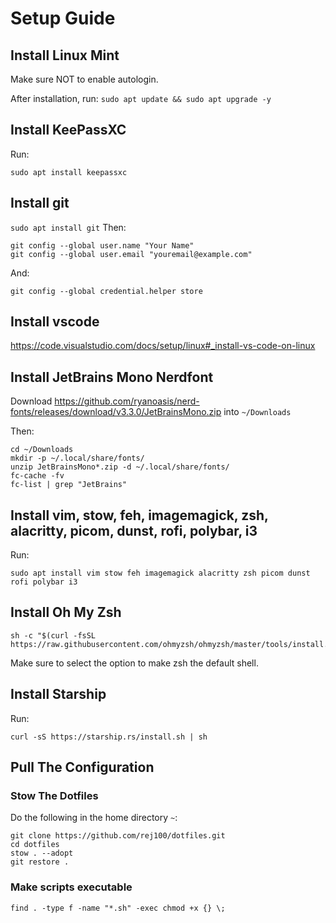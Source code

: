# Setup Guide

## Install Linux Mint
Make sure NOT to enable autologin.

After installation, run: `sudo apt update && sudo apt upgrade -y`

## Install KeePassXC
Run:
```
sudo apt install keepassxc
```

## Install git
```sudo apt install git```
Then:
```
git config --global user.name "Your Name"
git config --global user.email "youremail@example.com"
```
And:
```
git config --global credential.helper store
```

## Install vscode
https://code.visualstudio.com/docs/setup/linux#_install-vs-code-on-linux

## Install JetBrains Mono Nerdfont
Download https://github.com/ryanoasis/nerd-fonts/releases/download/v3.3.0/JetBrainsMono.zip into `~/Downloads`

Then:
```
cd ~/Downloads
mkdir -p ~/.local/share/fonts/
unzip JetBrainsMono*.zip -d ~/.local/share/fonts/
fc-cache -fv
fc-list | grep "JetBrains"
```

## Install vim, stow, feh, imagemagick, zsh, alacritty, picom, dunst, rofi, polybar, i3
Run:
```
sudo apt install vim stow feh imagemagick alacritty zsh picom dunst rofi polybar i3
```

## Install Oh My Zsh
```
sh -c "$(curl -fsSL https://raw.githubusercontent.com/ohmyzsh/ohmyzsh/master/tools/install.sh)"
```
Make sure to select the option to make zsh the default shell.

## Install Starship
Run:
```
curl -sS https://starship.rs/install.sh | sh
```

## Pull The Configuration
### Stow The Dotfiles
Do the following in the home directory `~`:

```
git clone https://github.com/rej100/dotfiles.git
cd dotfiles
stow . --adopt
git restore .
```

### Make scripts executable
```
find . -type f -name "*.sh" -exec chmod +x {} \;
```